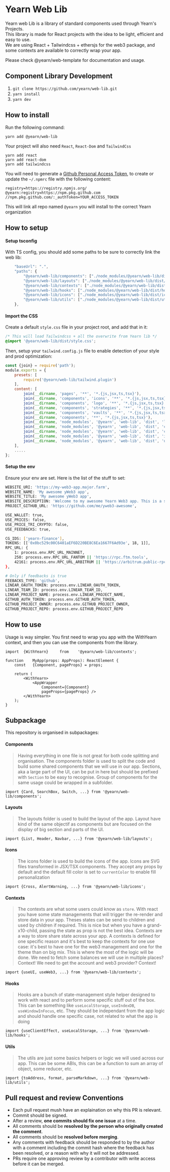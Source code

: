 # Yearn Web Lib
Yearn web Lib is a library of standard components used through Yearn's Projects.    
This library is made for React projects with the idea to be light, efficient and easy to use.  
We are using React + Tailwindcss + ethersjs for the web3 package, and some contexts are available to correctly wrap your app.

Please check @yearn/web-template for documentation and usage.

## Component Library Development  
1) `git clone https://github.com/yearn/web-lib.git`
1) `yarn install`
1) `yarn dev`

## How to install
Run the following command:
```
yarn add @yearn/web-lib
```

Your project will also need `React`, `React-Dom` and `TailwindCss`
```
yarn add react
yarn add react-dom
yarn add tailwindcss
```

You will need to generate a [Github Personal Access Token](https://docs.github.com/en/authentication/keeping-your-account-and-data-secure/creating-a-personal-access-token), to create or update the `~/.npmrc` file with the following content:
```
registry=https://registry.npmjs.org/
@yearn:registry=https://npm.pkg.github.com
//npm.pkg.github.com/:_authToken=YOUR_ACCESS_TOKEN
```
This will link all repo named `@yearn` you will install to the correct Yearn organization

## How to setup

#### Setup tsconfig
With TS config, you should add some paths to be sure to correctly link the web lib: 
```ts
	"baseUrl": ".",
	"paths": {
		"@yearn/web-lib/components": ["./node_modules/@yearn/web-lib/dist/components"],
		"@yearn/web-lib/layouts": ["./node_modules/@yearn/web-lib/dist/layouts"],
		"@yearn/web-lib/contexts": ["./node_modules/@yearn/web-lib/dist/contexts"],
		"@yearn/web-lib/hooks": ["./node_modules/@yearn/web-lib/dist/hooks"],
		"@yearn/web-lib/icons": ["./node_modules/@yearn/web-lib/dist/icons"],
		"@yearn/web-lib/utils": ["./node_modules/@yearn/web-lib/dist/utils"],
	},
```

#### Import the CSS
Create a default `style.css` file in your project root, and add that in it:
```scss
/* This will load Tailwindcss + all the overwrite from Yearn lib */
@import '@yearn/web-lib/dist/style.css';
```

Then, setup your `tailwind.config.js` file to enable detection of your style and prod optimization:
```js
const {join} = require('path');
module.exports = {
	presets: [
		require('@yearn/web-lib/tailwind.plugin')
	],
	content: [
		join(__dirname, 'pages', '**', '*.{js,jsx,ts,tsx}'),
		join(__dirname, 'components', 'icons', '**', '*.{js,jsx,ts,tsx}'),
		join(__dirname, 'components', 'logo', '**', '*.{js,jsx,ts,tsx}'),
		join(__dirname, 'components', 'strategies', '**', '*.{js,jsx,ts,tsx}'),
		join(__dirname, 'components', 'vaults', '**', '*.{js,jsx,ts,tsx}'),
		join(__dirname, 'components', '**', '*.{js,jsx,ts,tsx}'),
		join(__dirname, 'node_modules', '@yearn', 'web-lib', 'dist', 'layouts', '**', '*.js'),
		join(__dirname, 'node_modules', '@yearn', 'web-lib', 'dist', 'components', '**', '*.js'),
		join(__dirname, 'node_modules', '@yearn', 'web-lib', 'dist', 'contexts', '**', '*.js'),
		join(__dirname, 'node_modules', '@yearn', 'web-lib', 'dist', 'icons', '**', '*.js'),
		join(__dirname, 'node_modules', '@yearn', 'web-lib', 'dist', 'utils', '**', '*.js')
	],
	.....
};
```


#### Setup the env
Ensure your env are set. Here is the list of the stuff to set:
```bash
WEBSITE_URI: 'https://my-web3-app.major.farm',
WEBSITE_NAME: 'My awesome yWeb3 app',
WEBSITE_TITLE: 'My awesome yWeb3 app',
WEBSITE_DESCRIPTION: 'Welcome to my awesome Yearn Web3 app. This is a super description that will be used for the SEO stuffs',
PROJECT_GITHUB_URL: 'https://github.com/me/yweb3-awesome',

USE_WALLET: true,
USE_PRICES: false,
USE_PRICE_TRI_CRYPTO: false,
USE_FEEDBACKS: true,

CG_IDS: ['yearn-finance'],
TOKENS: [['0x0bc529c00C6401aEF6D220BE8C6Ea1667F6Ad93e', 18, 1]],
RPC_URL: {
	1: process.env.RPC_URL_MAINNET,
	250: process.env.RPC_URL_FANTOM || 'https://rpc.ftm.tools',
	42161: process.env.RPC_URL_ARBITRUM || 'https://arbitrum.public-rpc.com'
},

# Only if feedbacks is true
FEEBACKS_TYPE: 'github',
LINEAR_OAUTH_TOKEN: process.env.LINEAR_OAUTH_TOKEN,
LINEAR_TEAM_ID: process.env.LINEAR_TEAM_ID,
LINEAR_PROJECT_NAME: process.env.LINEAR_PROJECT_NAME,
GITHUB_AUTH_TOKEN: process.env.GITHUB_AUTH_TOKEN,
GITHUB_PROJECT_OWNER: process.env.GITHUB_PROJECT_OWNER,
GITHUB_PROJECT_REPO: process.env.GITHUB_PROJECT_REPO
```


## How to use
Usage is way simpler. You first need to wrap you app with the WithYearn context, and then you can use the components from the library.
```tsx
import	{WithYearn}		from	'@yearn/web-lib/contexts';

function	MyApp(props: AppProps): ReactElement {
	const	{Component, pageProps} = props;
	
	return (
		<WithYearn>
			<AppWrapper
				Component={Component}
				pageProps={pageProps} />
		</WithYearn>
	);
}
```

## Subpackage
This repository is organised in subpackages: 

#### Components
> Having everything in one file is not great for both code splitting and organisation. The components folder is used to split the code and build some shared components that we will use in our app.
> Sections, aka a large part of the UI, can be put in here but should be prefixed with `Section` to be easy to recognise.
> Group of components for the same usage could be wrapped in a subfolder.
```tsx
import {Card, SearchBox, Switch, ...} from '@yearn/web-lib/components';
```

#### Layouts
> The layouts folder is used to build the layout of the app. Layout have kind of the same objectif as components but are focused on the display of big section and parts of the UI.
```tsx
import {List, Header, Navbar, ...} from '@yearn/web-lib/layouts';
```

#### Icons
> The icons folder is used to build the icons of the app. Icons are SVG files transformed in JSX/TSX components. They accept any props by default and the default fill color is set to `currentColor` to enable fill personalization
```tsx
import {Cross, AlertWarning, ...} from '@yearn/web-lib/icons';
```

#### Contexts
> The contexts are what some users could know as `store`. With react you have some state managements that will trigger the re-render and store data in your app. Theses states can be send to children and used by children if required. This is nice but when you have a grand-x10-child, passing the state as prop is not the best idea.
> Contexts are a way to store share state across your app. A contexts is defined for one specific reason and it's best to keep the contexts for one use case: it's best to have one for the web3 management and one for the theme than on big mix.
> This is where the most of the logic will be done. We need to fetch some balances we will use in multiple places? Context! We need to get the account and web3 provider? Context!
```tsx
import {useUI, useWeb3, ...} from '@yearn/web-lib/contexts';
```

#### Hooks
> Hooks are a bunch of state-management style helper designed to work with react and to perform some specific stuff out of the box. This can be something like `useLocalStorage`, `useIndexDB`, `useWindowInFocus`, etc.
> They should be independant from the app logic and should handle one specific case, not related to what the app is doing
```tsx
import {useClientEffect, useLocalStorage, ...} from '@yearn/web-lib/hooks';
```

#### Utils
> The utils are just some basics helpers or logic we will used across our app. This can be some ABIs, this can be a function to sum an array of object, some reducer, etc.
```tsx
import {toAddress, format, parseMarkdown, ...} from '@yearn/web-lib/utils';
```

## Pull request and review Conventions
- Each pull request mush have an explaination on why this PR is relevant.
- Commit should be signed.
- After a review, **one commits should fix one issue** at a time.
- All comments should be **resolved by the person who originally created the comment**.
- All comments should be **resolved before merging**.
- Any comments with feedback should be responded to by the author with a comment including the commit hash where the feedback has been resolved, or a reason with why it will not be addressed.
- PRs require one approving review by a contributor with write access before it can be merged.

